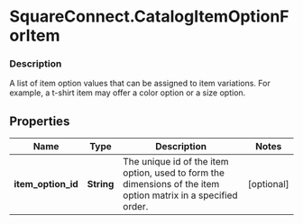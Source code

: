 # SquareConnect.CatalogItemOptionForItem

### Description

 A list of item option values that can be assigned to item variations. For example, a t-shirt item may offer a color option or a size option.

## Properties
Name | Type | Description | Notes
------------ | ------------- | ------------- | -------------
**item_option_id** | **String** | The unique id of the item option, used to form the dimensions of the item option matrix in a specified order. | [optional] 


